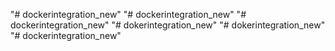 "# dockerintegration_new" 
"# dockerintegration_new" 
"# dockerintegration_new" 
"# dokerintegration_new" 
"# dokerintegration_new" 
"# dockerintegration_new" 
